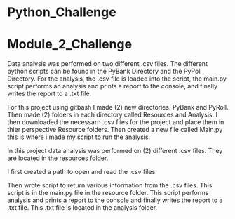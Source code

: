 # Python_Challenge
# Module_2_Challenge

Data analysis was performed on two different .csv files. The different python scripts can be found in the PyBank Directory and the PyPoll Directory. For the analysis, the .csv file is loaded into the script, the main.py script performs an analysis and prints a report to the console, and finally writes the report to a .txt file.


For this project using gitbash I made (2) new directories. PyBank and PyRoll. Then made (2) folders in each directory called Resources and Analysis. I then downloaded the necessarn .csv files for the project and place them in thier perspective Resource folders. Then created a new file called Main.py this is where i made my script to run the analysis. 

In this project data analysis was performed on (2) different .csv files. They are located in the resources folder. 

I first created a path to open and read the .csv files. 

Then wrote script to return various information from the .csv files. This script is in the main.py file in the resource folder.
This script performs analysis and prints a report to the console and finally writes the report to a .txt file. This .txt file is located in the analysis folder.